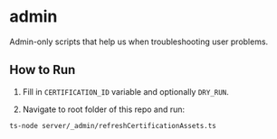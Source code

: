 # admin

Admin-only scripts that help us when troubleshooting user problems.


## How to Run

1. Fill in `CERTIFICATION_ID` variable and optionally `DRY_RUN`.

2. Navigate to root folder of this repo and run:

```
ts-node server/_admin/refreshCertificationAssets.ts
```
